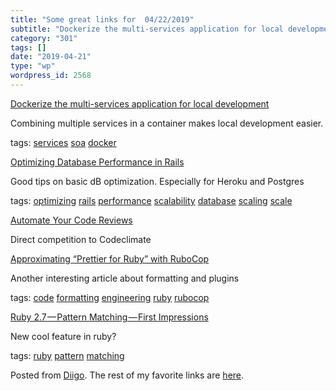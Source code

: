 ```yaml
---
title: "Some great links for  04/22/2019"
subtitle: "Dockerize the multi-services application for local development"
category: "301"
tags: []
date: "2019-04-21"
type: "wp"
wordpress_id: 2568
---
```

[Dockerize the multi-services application for local development](https://dev.to/amplifr/dockerize-the-multi-services-application-for-local-development-2oig?utm_source=digest_mailer&utm_medium=email&utm_campaign=digest_email) 

Combining multiple services in a container makes local development easier. 

 tags: [services](https://www.diigo.com/user/pitosalas/services) [soa](https://www.diigo.com/user/pitosalas/soa) [docker](https://www.diigo.com/user/pitosalas/docker)

 [Optimizing Database Performance in Rails](https://blog.heroku.com/rails-database-optimization) 

Good tips on basic dB optimization. Especially for Heroku and Postgres 

 tags: [optimizing](https://www.diigo.com/user/pitosalas/optimizing) [rails](https://www.diigo.com/user/pitosalas/rails) [performance](https://www.diigo.com/user/pitosalas/performance) [scalability](https://www.diigo.com/user/pitosalas/scalability) [database](https://www.diigo.com/user/pitosalas/database) [scaling](https://www.diigo.com/user/pitosalas/scaling) [scale](https://www.diigo.com/user/pitosalas/scale)

 [Automate Your Code Reviews](https://lp.codacy.com/code-review?utm_source=CooperPress&utm_medium=cpm&utm_campaign=CooperPress-RubyP) 

Direct competition to Codeclimate

 [Approximating “Prettier for Ruby” with RuboCop](https://flexport.engineering/approximating-prettier-for-ruby-with-rubocop-8b863bd64dc6) 

Another interesting article about formatting and plugins

 tags: [code](https://www.diigo.com/user/pitosalas/code) [formatting](https://www.diigo.com/user/pitosalas/formatting) [engineering](https://www.diigo.com/user/pitosalas/engineering) [ruby](https://www.diigo.com/user/pitosalas/ruby) [rubocop](https://www.diigo.com/user/pitosalas/rubocop)

 [Ruby 2.7 — Pattern Matching — First Impressions](https://medium.com/@baweaver/ruby-2-7-pattern-matching-first-impressions-cdb93c6246e6) 

New cool feature in ruby?

 tags: [ruby](https://www.diigo.com/user/pitosalas/ruby) [pattern](https://www.diigo.com/user/pitosalas/pattern) [matching](https://www.diigo.com/user/pitosalas/matching)

Posted from [Diigo](https://www.diigo.com). The rest of my favorite links are [here](https://www.diigo.com/user/pitosalas).